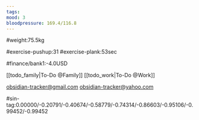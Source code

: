 ```yaml
---
tags: 
mood: 3
bloodpressure: 169.4/116.8
---
```


#weight:75.5kg

#exercise-pushup:31
#exercise-plank:53sec




#finance/bank1:-4.0USD

[[todo_family|To-Do @Family]]
[[todo_work|To-Do @Work]]

obsidian-tracker@gmail.com
obsidian-tracker@yahoo.com


#sin-tag:0.00000/-0.20791/-0.40674/-0.58779/-0.74314/-0.86603/-0.95106/-0.99452/-0.99452

